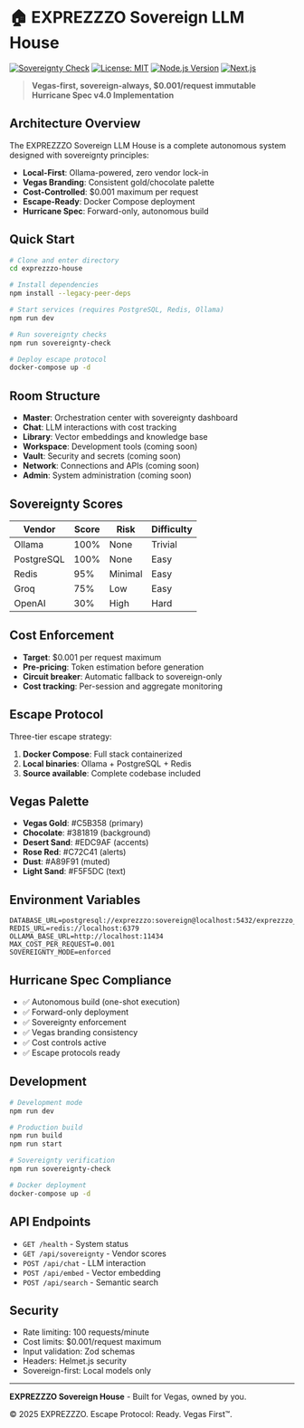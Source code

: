 # 🏠 EXPREZZZO Sovereign LLM House

[![Sovereignty Check](https://github.com/Exprezzzo/exprezzzo-house/workflows/Sovereignty%20Check/badge.svg)](https://github.com/Exprezzzo/exprezzzo-house/actions)
[![License: MIT](https://img.shields.io/badge/License-MIT-yellow.svg)](https://opensource.org/licenses/MIT)
[![Node.js Version](https://img.shields.io/badge/node-%3E%3D20.0.0-brightgreen)](https://nodejs.org/)
[![Next.js](https://img.shields.io/badge/Next.js-14.2.5-black)](https://nextjs.org/)

> **Vegas-first, sovereign-always, $0.001/request immutable**  
> **Hurricane Spec v4.0 Implementation**

## Architecture Overview

The EXPREZZZO Sovereign LLM House is a complete autonomous system designed with sovereignty principles:

- **Local-First**: Ollama-powered, zero vendor lock-in
- **Vegas Branding**: Consistent gold/chocolate palette
- **Cost-Controlled**: $0.001 maximum per request
- **Escape-Ready**: Docker Compose deployment
- **Hurricane Spec**: Forward-only, autonomous build

## Quick Start

```bash
# Clone and enter directory
cd exprezzzo-house

# Install dependencies
npm install --legacy-peer-deps

# Start services (requires PostgreSQL, Redis, Ollama)
npm run dev

# Run sovereignty checks
npm run sovereignty-check

# Deploy escape protocol
docker-compose up -d
```

## Room Structure

- **Master**: Orchestration center with sovereignty dashboard
- **Chat**: LLM interactions with cost tracking
- **Library**: Vector embeddings and knowledge base
- **Workspace**: Development tools (coming soon)
- **Vault**: Security and secrets (coming soon)
- **Network**: Connections and APIs (coming soon)
- **Admin**: System administration (coming soon)

## Sovereignty Scores

| Vendor | Score | Risk | Difficulty |
|--------|-------|------|------------|
| Ollama | 100% | None | Trivial |
| PostgreSQL | 100% | None | Easy |
| Redis | 95% | Minimal | Easy |
| Groq | 75% | Low | Easy |
| OpenAI | 30% | High | Hard |

## Cost Enforcement

- **Target**: $0.001 per request maximum
- **Pre-pricing**: Token estimation before generation
- **Circuit breaker**: Automatic fallback to sovereign-only
- **Cost tracking**: Per-session and aggregate monitoring

## Escape Protocol

Three-tier escape strategy:

1. **Docker Compose**: Full stack containerized
2. **Local binaries**: Ollama + PostgreSQL + Redis
3. **Source available**: Complete codebase included

## Vegas Palette

- **Vegas Gold**: #C5B358 (primary)
- **Chocolate**: #381819 (background)
- **Desert Sand**: #EDC9AF (accents)
- **Rose Red**: #C72C41 (alerts)
- **Dust**: #A89F91 (muted)
- **Light Sand**: #F5F5DC (text)

## Environment Variables

```env
DATABASE_URL=postgresql://exprezzzo:sovereign@localhost:5432/exprezzzo_house
REDIS_URL=redis://localhost:6379
OLLAMA_BASE_URL=http://localhost:11434
MAX_COST_PER_REQUEST=0.001
SOVEREIGNTY_MODE=enforced
```

## Hurricane Spec Compliance

- ✅ Autonomous build (one-shot execution)
- ✅ Forward-only deployment
- ✅ Sovereignty enforcement
- ✅ Vegas branding consistency
- ✅ Cost controls active
- ✅ Escape protocols ready

## Development

```bash
# Development mode
npm run dev

# Production build
npm run build
npm run start

# Sovereignty verification
npm run sovereignty-check

# Docker deployment
docker-compose up -d
```

## API Endpoints

- `GET /health` - System status
- `GET /api/sovereignty` - Vendor scores
- `POST /api/chat` - LLM interaction
- `POST /api/embed` - Vector embedding
- `POST /api/search` - Semantic search

## Security

- Rate limiting: 100 requests/minute
- Cost limits: $0.001/request maximum
- Input validation: Zod schemas
- Headers: Helmet.js security
- Sovereign-first: Local models only

---

**EXPREZZZO Sovereign House** - Built for Vegas, owned by you.

© 2025 EXPREZZZO. Escape Protocol: Ready. Vegas First™.